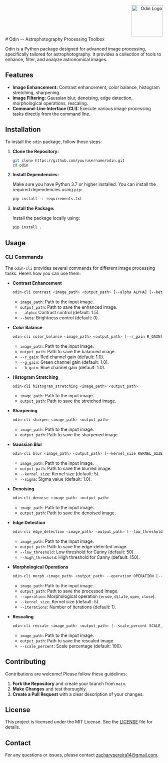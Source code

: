 <div style="text-align: right;">
  <img src="https://github.com/ZachPereira14/odin/raw/main/odin_icon.ico" alt="Odin Logo" width="100">
</div>
# Odin -- Astrophotography Processing Toolbox

 Odin is a Python package designed for advanced image processing, specifically tailored for astrophotography. It provides a collection of tools to enhance, filter, and analyze astronomical images. 

## Features

- **Image Enhancement:** Contrast enhancement, color balance, histogram stretching, sharpening.
- **Image Filtering:** Gaussian blur, denoising, edge detection, morphological operations, rescaling.
- **Command-Line Interface (CLI):** Execute various image processing tasks directly from the command line.

## Installation

To install the `odin` package, follow these steps:

1. **Clone the Repository:**

   ```bash
   git clone https://github.com/yourusername/odin.git
   cd odin
   ```

2. **Install Dependencies:**

   Make sure you have Python 3.7 or higher installed. You can install the required dependencies using `pip`:

   ```bash
   pip install -r requirements.txt
   ```

3. **Install the Package:**

   Install the package locally using:

   ```bash
   pip install .
   ```

## Usage

### CLI Commands

The `odin-cli` provides several commands for different image processing tasks. Here’s how you can use them:

- **Contrast Enhancement**

  ```bash
  odin-cli contrast <image_path> <output_path> [--alpha ALPHA] [--beta BETA]
  ```

  - `image_path`: Path to the input image.
  - `output_path`: Path to save the enhanced image.
  - `--alpha`: Contrast control (default: 1.5).
  - `--beta`: Brightness control (default: 0).

- **Color Balance**

  ```bash
  odin-cli color_balance <image_path> <output_path> [--r_gain R_GAIN] [--g_gain G_GAIN] [--b_gain B_GAIN]
  ```

  - `image_path`: Path to the input image.
  - `output_path`: Path to save the balanced image.
  - `--r_gain`: Red channel gain (default: 1.0).
  - `--g_gain`: Green channel gain (default: 1.0).
  - `--b_gain`: Blue channel gain (default: 1.0).

- **Histogram Stretching**

  ```bash
  odin-cli histogram_stretching <image_path> <output_path>
  ```

  - `image_path`: Path to the input image.
  - `output_path`: Path to save the stretched image.

- **Sharpening**

  ```bash
  odin-cli sharpen <image_path> <output_path>
  ```

  - `image_path`: Path to the input image.
  - `output_path`: Path to save the sharpened image.

- **Gaussian Blur**

  ```bash
  odin-cli blur <image_path> <output_path> [--kernel_size KERNEL_SIZE] [--sigma SIGMA]
  ```

  - `image_path`: Path to the input image.
  - `output_path`: Path to save the blurred image.
  - `--kernel_size`: Kernel size (default: 5).
  - `--sigma`: Sigma value (default: 1.0).

- **Denoising**

  ```bash
  odin-cli denoise <image_path> <output_path>
  ```

  - `image_path`: Path to the input image.
  - `output_path`: Path to save the denoised image.

- **Edge Detection**

  ```bash
  odin-cli edge_detection <image_path> <output_path> [--low_threshold LOW_THRESHOLD] [--high_threshold HIGH_THRESHOLD]
  ```

  - `image_path`: Path to the input image.
  - `output_path`: Path to save the edge-detected image.
  - `--low_threshold`: Low threshold for Canny (default: 50).
  - `--high_threshold`: High threshold for Canny (default: 150).

- **Morphological Operations**

  ```bash
  odin-cli morph <image_path> <output_path> --operation OPERATION [--kernel_size KERNEL_SIZE] [--iterations ITERATIONS]
  ```

  - `image_path`: Path to the input image.
  - `output_path`: Path to save the processed image.
  - `--operation`: Morphological operation (`erode`, `dilate`, `open`, `close`).
  - `--kernel_size`: Kernel size (default: 5).
  - `--iterations`: Number of iterations (default: 1).

- **Rescaling**

  ```bash
  odin-cli rescale <image_path> <output_path> [--scale_percent SCALE_PERCENT]
  ```

  - `image_path`: Path to the input image.
  - `output_path`: Path to save the rescaled image.
  - `--scale_percent`: Scale percentage (default: 100).

## Contributing

Contributions are welcome! Please follow these guidelines:

1. **Fork the Repository** and create your branch from `main`.
2. **Make Changes** and test thoroughly.
3. **Create a Pull Request** with a clear description of your changes.

## License

This project is licensed under the MIT License. See the [LICENSE](LICENSE) file for details.

## Contact

For any questions or issues, please contact [zacharypereira14@gmail.com](mailto:zacharypereira14@gmail.com).
